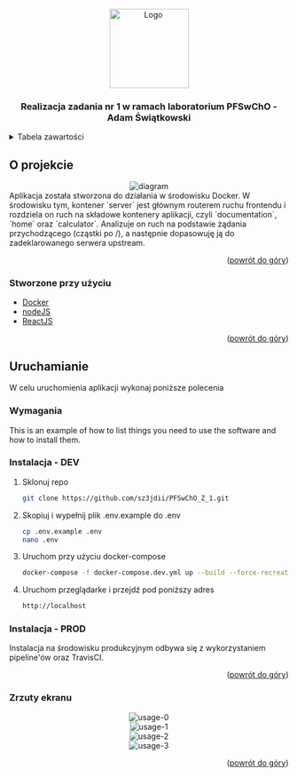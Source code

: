 <div id="top"></div>



<!-- PROJECT LOGO -->
<br />
<div align="center">
  <a href="https://github.com/sz3jdii/PFSwChO_Z_1">
    <img src="/documentation/logo.png" alt="Logo" height="143">
  </a>

<h3 align="center">Realizacja zadania nr 1 w ramach laboratorium PFSwChO - Adam Świątkowski</h3>

</div>



<!-- TABLE OF CONTENTS -->
<details>
  <summary>Tabela zawartości</summary>
  <ol>
    <li>
      <a href="#about-the-project">O projekcie</a>
      <ul>
        <li><a href="#built-with">Stworzone przy użyciu</a></li>
      </ul>
    </li>
    <li>
      <a href="#getting-started">Uruchamianie</a>
      <ul>
        <li><a href="#prerequisites">Wymagania</a></li>
        <li><a href="#installation">Instalacja - DEV</a></li>
        <li><a href="#installation">Instalacja - PROD</a></li>
        <li><a href="#screenshoots">Zrzuty ekranu</a></li>
      </ul>
    </li>
  </ol>
</details>



<!-- ABOUT THE PROJECT -->
## O projekcie
<div align="center">
    <img src="/documentation/diagram.png" alt="diagram">
</div>
Aplikacja została stworzona do działania w środowisku Docker. W środowisku tym, kontener `server` jest głównym routerem ruchu frontendu i rozdziela on ruch na składowe kontenery aplikacji, czyli `documentation`, `home` oraz `calculator`. Analizuje on ruch na podstawie żądania przychodzącego (cząstki po /), a następnie dopasowuję ją do zadeklarowanego serwera upstream.

<p align="right">(<a href="#top">powrót do góry</a>)</p>



### Stworzone przy użyciu

* [Docker](https://www.docker.com/)
* [nodeJS](https://nodejs.org/en/)
* [ReactJS](https://pl.reactjs.org/)

<p align="right">(<a href="#top">powrót do góry</a>)</p>



<!-- GETTING STARTED -->
## Uruchamianie

W celu uruchomienia aplikacji wykonaj poniższe polecenia

### Wymagania

This is an example of how to list things you need to use the software and how to install them.

### Instalacja - DEV

1. Sklonuj repo
   ```sh
   git clone https://github.com/sz3jdii/PFSwChO_Z_1.git
   ```
3. Skopiuj i wypełnij plik .env.example do .env
   ```sh
   cp .env.example .env
   nano .env
   ```
2. Uruchom przy użyciu docker-compose
   ```sh
   docker-compose -f docker-compose.dev.yml up --build --force-recreate
   ```
3. Uruchom przeglądarke i przejdź pod poniższy adres
   ```sh
   http://localhost
   ```
### Instalacja - PROD

Instalacja na środowisku produkcyjnym odbywa się z wykorzystaniem pipeline'ów oraz TravisCI.

<p align="right">(<a href="#top">powrót do góry</a>)</p>

### Zrzuty ekranu

<div align="center">
    <img src="/documentation/usage-0.png" alt="usage-0">
</div>
<div align="center">
    <img src="/documentation/usage-1.png" alt="usage-1">
</div>
<div align="center">
    <img src="/documentation/usage-2.png" alt="usage-2">
</div>
<div align="center">
    <img src="/documentation/usage-3.png" alt="usage-3">
</div>
<p align="right">(<a href="#top">powrót do góry</a>)</p>